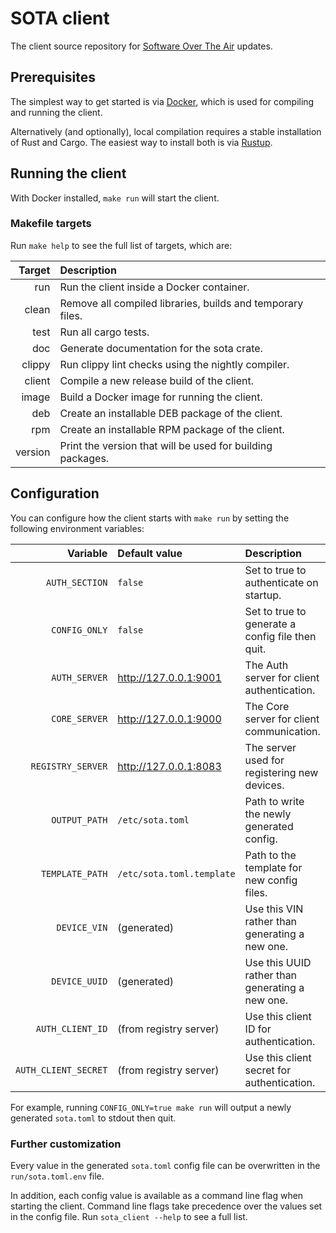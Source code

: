# SOTA client

The client source repository for [Software Over The Air](http://advancedtelematic.github.io/rvi_sota_server/) updates.

## Prerequisites

The simplest way to get started is via [Docker](http://www.docker.com), which is used for compiling and running the client.

Alternatively (and optionally), local compilation requires a stable installation of Rust and Cargo. The easiest way to install both is via [Rustup](https://www.rustup.rs).

## Running the client

With Docker installed, `make run` will start the client.

### Makefile targets

Run `make help` to see the full list of targets, which are:

Target         | Description
-------------: | :----------
run            | Run the client inside a Docker container.
clean          | Remove all compiled libraries, builds and temporary files.
test           | Run all cargo tests.
doc            | Generate documentation for the sota crate.
clippy         | Run clippy lint checks using the nightly compiler.
client         | Compile a new release build of the client.
image          | Build a Docker image for running the client.
deb            | Create an installable DEB package of the client.
rpm            | Create an installable RPM package of the client.
version        | Print the version that will be used for building packages.

## Configuration

You can configure how the client starts with `make run` by setting the following environment variables:

Variable             | Default value             | Description
-------------------: | :------------------------ | :------------------
`AUTH_SECTION`       | `false`                   | Set to true to authenticate on startup.
`CONFIG_ONLY`        | `false`                   | Set to true to generate a config file then quit.
`AUTH_SERVER`        | http://127.0.0.1:9001     | The Auth server for client authentication.
`CORE_SERVER`        | http://127.0.0.1:9000     | The Core server for client communication.
`REGISTRY_SERVER`    | http://127.0.0.1:8083     | The server used for registering new devices.
`OUTPUT_PATH`        | `/etc/sota.toml`          | Path to write the newly generated config.
`TEMPLATE_PATH`      | `/etc/sota.toml.template` | Path to the template for new config files.
`DEVICE_VIN`         | (generated)               | Use this VIN rather than generating a new one.
`DEVICE_UUID`        | (generated)               | Use this UUID rather than generating a new one.
`AUTH_CLIENT_ID`     | (from registry server)    | Use this client ID for authentication.
`AUTH_CLIENT_SECRET` | (from registry server)    | Use this client secret for authentication.

For example, running `CONFIG_ONLY=true make run` will output a newly generated `sota.toml` to stdout then quit.

### Further customization

Every value in the generated `sota.toml` config file can be overwritten in the `run/sota.toml.env` file.

In addition, each config value is available as a command line flag when starting the client. Command line flags take precedence over the values set in the config file. Run `sota_client --help` to see a full list.

